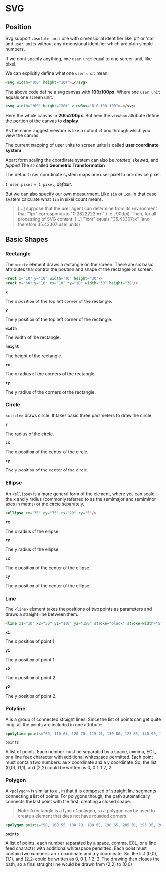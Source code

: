 # SVG

## Position 

Svg support `absolute unit` one with simensional identifier like 'pt' or 'cm' and `user units` without any dimensional identifier which are plain simple numbers.

If we dont specify anything, one `user unit` equal to one screen unit, like pixel.


We can explicitly define what one `user unit` mean.

```html
<svg width="100" height="100">…</svg>
```

The above code define a svg canvas with **100x100px**. Where one `user unit` equals one screen unit.

```html
<svg width="200" height="200" viewBox="0 0 100 100">…</svg>
```

Here the whole canvas in **200x200px**. But here the `viewbox` attribute define the portion of the canvas to **display**.

As the name suggest viewbox is like a cutout of box through which you view the canvas.

The current mapping of user units to screen units is called **user coordinate system**
.

Apart form scaling the coordinate system can also be *rotated*, *skewed*, and *flipped*
The so called **Geometric Transformation**


The default user coordinate system maps one user pixel to one device pixel.

`1 user pixel = 1 pixel`, *default*.

But we can also specify our own measurment. Like `1in` or `1cm`. In that case system calculate what `1in` in pixel count means.

> [...] suppose that the user agent can determine from its environment that "1px" corresponds to "0.2822222mm" (i.e., 90dpi). Then, for all processing of SVG content: [...] "1cm" equals "35.43307px" (and therefore 35.43307 user units)


## Basic Shapes

### Rectangle

The `<rect>` element draws a rectangle on the screen. There are six basic attributes that control the position and shape of the rectangle on screen. 

```html
<rect x="10" y="10" width="30" height="30"/>
<rect x="60" y="10" rx="10" ry="10" width="30" height="30"/>
```
**`x`**

The x position of the top left corner of the rectangle.

**`y`**

The y position of the top left corner of the rectangle.

**`width`**

The width of the rectangle.

**`height`**

The height of the rectangle.

**`rx`**

The x radius of the corners of the rectangle.

**`ry`**

The y radius of the corners of the rectangle.


### Circle

`<circle>` draws circle. It takes basic three parameters to draw the circle.

**`r`**

The radius of the circle.

**`cx`**

The x position of the center of the circle.

**`cy`**

The y position of the center of the circle.


### Ellipse

An `<ellipse>` is a more general form of the <circle> element, where you can scale the x and y radius (commonly referred to as the semimajor and semiminor axes in maths) of the circle separately.

```html
<ellipse cx="75" cy="75" rx="20" ry="5"/>
```

**`rx`**

The x radius of the ellipse.

**`ry`**

The y radius of the ellipse.

**`cx`**

The x position of the center of the ellipse.

**`cy`**

The y position of the center of the ellipse.

### Line

The `<line>` element takes the positions of two points as parameters and draws a straight line between them.

```html
<line x1="10" x2="50" y1="110" y2="150" stroke="black" stroke-width="5"/>
```

**`x1`**

The x position of point 1.

**`y1`**

The y position of point 1.

**`x2`**

The x position of point 2.

**`y2`**

The y position of point 2.

### Polyline

A <polyline> is a group of connected straight lines. Since the list of points can get quite long, all the points are included in one attribute:
```html
<polyline points="60, 110 65, 120 70, 115 75, 130 80, 125 85, 140 90, 135 95, 150 100, 145"/>
```
`points`

A list of points. Each number must be separated by a space, comma, EOL, or a line feed character with additional whitespace permitted. Each point must contain two numbers: an x coordinate and a y coordinate. So, the list (0,0), (1,1), and (2,2) could be written as 0, 0 1, 1 2, 2.

### Polygon

A `<polygon>` is similar to a <polyline>, in that it is composed of straight line segments connecting a list of points. For polygons though, the path automatically connects the last point with the first, creating a closed shape.

> Note: A rectangle is a type of polygon, so a polygon can be used to create a <rect/> element that does not have rounded corners.

```html
<polygon points="50, 160 55, 180 70, 180 60, 190 65, 205 50, 195 35, 205 40, 190 30, 180 45, 180"/>
```
**`points`**

A list of points, each number separated by a space, comma, EOL, or a line feed character with additional whitespace permitted. Each point must contain two numbers: an x coordinate and a y coordinate. So, the list (0,0), (1,1), and (2,2) could be written as 0, 0 1, 1 2, 2. The drawing then closes the path, so a final straight line would be drawn from (2,2) to (0,0)
